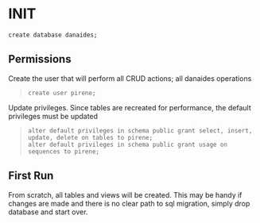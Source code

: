 # INIT
`create database danaides;`

## Permissions
Create the user that will perform all CRUD actions; all danaides operations
>`create user pirene;`

Update privileges.  Since tables are recreated for performance, the default privileges must be updated
>`alter default privileges in schema public grant select, insert, update, delete on tables to pirene;`<br>
>`alter default privileges in schema public grant usage on sequences to pirene;`

## First Run
From scratch, all tables and views will be created.  This may be handy if changes are made and there is no clear path to sql migration, simply drop database and start over.


